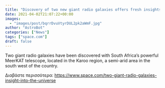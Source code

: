 ```yaml
---
title: "Discovery of two new giant radio galaxies offers fresh insights into the universe"
date: 2021-04-02T21:07:22+00:00
images:
  - "images/post/bqrrDvuVtyrDUL2pk2aWmF.jpg"
author: "AstroBot"
categories: ["News"]
tags: ["space.com"]
draft: false
---
```


Two giant radio galaxies have been discovered with South Africa’s powerful MeerKAT telescope, located in the Karoo region, a semi-arid area in the south west of the country. 

Διαβάστε περισσότερα: https://www.space.com/two-giant-radio-galaxies-insight-into-the-universe
